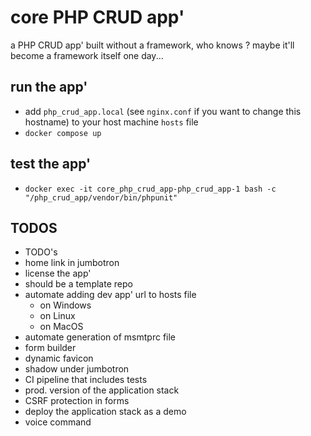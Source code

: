 # core PHP CRUD app'

a PHP CRUD app' built without a framework, who knows ? maybe it'll become a framework itself one day...

## run the app'

- add `php_crud_app.local` (see `nginx.conf` if you want to change this hostname) to your host machine `hosts` file
- `docker compose up`

## test the app'

- `docker exec -it core_php_crud_app-php_crud_app-1 bash -c "/php_crud_app/vendor/bin/phpunit"`

## TODOS

- TODO's
- home link in jumbotron
- license the app'
- should be a template repo
- automate adding dev app' url to hosts file
  - on Windows
  - on Linux
  - on MacOS
- automate generation of msmtprc file
- form builder
- dynamic favicon
- shadow under jumbotron
- CI pipeline that includes tests
- prod. version of the application stack
- CSRF protection in forms
- deploy the application stack as a demo
- voice command
